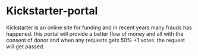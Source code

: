 # Kickstarter-portal

Kickstarter is an online site for funding and in recent years many frauds has happened. 
this portal will provide a better flow of money and all with the consent of donor and when any requests gets 50% +1 votes. the request will get passed.
